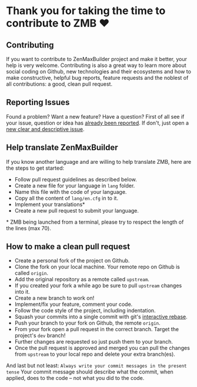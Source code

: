 # Thank you for taking the time to contribute to ZMB ♥

## Contributing

If you want to contribute to ZenMaxBuilder project and make it better, your help is very welcome. Contributing is also a great way to learn more about social coding on Github, new technologies and their ecosystems and how to make constructive, helpful bug reports, feature requests and the noblest of all contributions: a good, clean pull request.

## Reporting Issues

Found a problem? Want a new feature? Have a question? First of all see if your issue, question or idea has [already been reported](https://github.com/grm34/ZenMaxBuilder/issues). If don't, just open a [new clear and descriptive issue](https://github.com/grm34/ZenMaxBuilder/issues/new/choose).

## Help translate ZenMaxBuilder

If you know another language and are willing to help translate ZMB, here are the steps to get started:

- Follow pull request guidelines as described below.
- Create a new file for your language in `lang` folder.
- Name this file with the code of your language.
- Copy all the content of `lang/en.cfg` in to it.
- Implement your translations\*
- Create a new pull request to submit your language.

\* ZMB being launched from a terminal, please try to respect the length of the lines (max 70).

## How to make a clean pull request

- Create a personal fork of the project on Github.
- Clone the fork on your local machine. Your remote repo on Github is called `origin`.
- Add the original repository as a remote called `upstream`.
- If you created your fork a while ago be sure to pull `upstream` changes into it.
- Create a new branch to work on!
- Implement/fix your feature, comment your code.
- Follow the code style of the project, including indentation.
- Squash your commits into a single commit with git's [interactive rebase](https://help.github.com/en/github/using-git/about-git-rebase).
- Push your branch to your fork on Github, the remote `origin`.
- From your fork open a pull request in the correct branch.
  Target the project's `dev` branch!
- Further changes are requested so just push them to your branch.
- Once the pull request is approved and merged you can pull the changes
  from `upstream` to your local repo and delete your extra branch(es).

And last but not least: `Always write your commit messages in the present tense` Your commit message should describe what the commit, when applied, does to the code – not what you did to the code.
